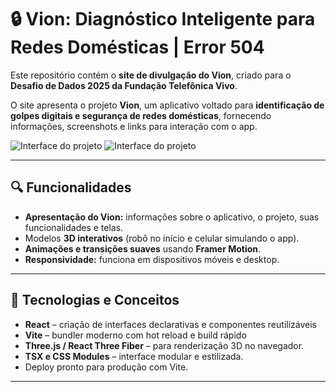 # 🔒 Vion: Diagnóstico Inteligente para Redes Domésticas | Error 504

Este repositório contém o **site de divulgação do Vion**, criado para o **Desafio de Dados 2025 da Fundação Telefônica Vivo**.

O site apresenta o projeto **Vion**, um aplicativo voltado para **identificação de golpes digitais e segurança de redes domésticas**, fornecendo informações, screenshots e links para interação com o app.


![Interface do projeto](https://github.com/user-attachments/assets/303f2998-a971-4b58-baaa-1843f0658b2a)
![Interface do projeto](https://github.com/user-attachments/assets/8764544f-f184-4406-abd5-c43df1bc3a62)


---

## 🔍 Funcionalidades

- **Apresentação do Vion:** informações sobre o aplicativo, o projeto, suas funcionalidades e telas.
- Modelos **3D interativos** (robô no início e celular simulando o app).
- **Animações e transições suaves** usando **Framer Motion**.
- **Responsividade:** funciona em dispositivos móveis e desktop.

---

## 🧪 Tecnologias e Conceitos

- **React** – criação de interfaces declarativas e componentes reutilizáveis
- **Vite** – bundler moderno com hot reload e build rápido
- **Three.js / React Three Fiber** – para renderização 3D no navegador.
- **TSX e CSS Modules** – interface modular e estilizada.
- Deploy pronto para produção com Vite.

---



